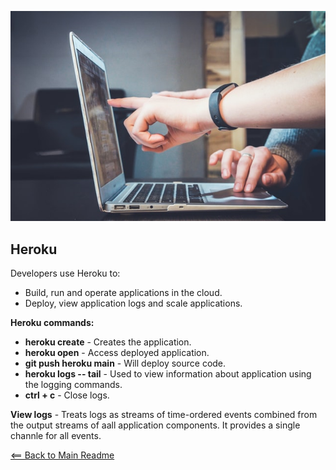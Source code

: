 ![Alt Text](img/collaboration.jpg)


## Heroku 

Developers use Heroku to:
  - Build, run and operate applications in the cloud.
  - Deploy, view application logs and scale applications.

**Heroku commands:**

- **heroku create** - Creates the application.
- **heroku open** - Access deployed application.
- **git push heroku main** - Will deploy source code.
- **heroku logs -- tail** - Used to view information about application using the logging commands.
- **ctrl + c** - Close logs.

**View logs** - Treats logs as streams of time-ordered events combined from the output streams of aall application components. It provides a single channle for all events.


[<== Back to Main Readme](README.md)
